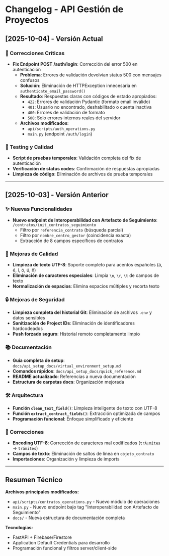 # Changelog - API Gestión de Proyectos

## [2025-10-04] - Versión Actual

### 🔧 Correcciones Críticas

- **Fix Endpoint POST /auth/login**: Corrección del error 500 en autenticación
  - **Problema**: Errores de validación devolvían status 500 con mensajes confusos
  - **Solución**: Eliminación de HTTPException innecesaria en `authenticate_email_password()`
  - **Resultado**: Respuestas claras con códigos de estado apropiados:
    - `422`: Errores de validación Pydantic (formato email inválido)
    - `401`: Usuario no encontrado, deshabilitado o cuenta inactiva
    - `400`: Errores de validación de formato
    - `500`: Solo errores internos reales del servidor
  - **Archivos modificados**:
    - `api/scripts/auth_operations.py`
    - `main.py` (endpoint `/auth/login`)

### 🧪 Testing y Calidad

- **Script de pruebas temporales**: Validación completa del fix de autenticación
- **Verificación de status codes**: Confirmación de respuestas apropiadas
- **Limpieza de código**: Eliminación de archivos de prueba temporales

---

## [2025-10-03] - Versión Anterior

### ✨ Nuevas Funcionalidades

- **Nuevo endpoint de Interoperabilidad con Artefacto de Seguimiento**: `/contratos/init_contratos_seguimiento`
  - Filtro por `referencia_contrato` (búsqueda parcial)
  - Filtro por `nombre_centro_gestor` (coincidencia exacta)
  - Extracción de 8 campos específicos de contratos

### 🧹 Mejoras de Calidad

- **Limpieza de texto UTF-8**: Soporte completo para acentos españoles (á, é, í, ó, ú, ñ)
- **Eliminación de caracteres especiales**: Limpia `\n`, `\r`, `\t` de campos de texto
- **Normalización de espacios**: Elimina espacios múltiples y recorta texto

### 🔒 Mejoras de Seguridad

- **Limpieza completa del historial Git**: Eliminación de archivos `.env` y datos sensibles
- **Sanitización de Project IDs**: Eliminación de identificadores hardcodeados
- **Push forzado seguro**: Historial remoto completamente limpio

### 📚 Documentación

- **Guía completa de setup**: `docs/api_setup_docs/virtual_environment_setup.md`
- **Comandos rápidos**: `docs/api_setup_docs/quick_reference.md`
- **README actualizado**: Referencias a nueva documentación
- **Estructura de carpetas docs**: Organización mejorada

### 🛠️ Arquitectura

- **Función `clean_text_field()`**: Limpieza inteligente de texto con UTF-8
- **Función `extract_contract_fields()`**: Extracción optimizada de campos
- **Programación funcional**: Enfoque simplificado y eficiente

### 🐛 Correcciones

- **Encoding UTF-8**: Corrección de caracteres mal codificados (`trÃ¡mites` → `trámites`)
- **Campos de texto**: Eliminación de saltos de línea en `objeto_contrato`
- **Importaciones**: Organización y limpieza de imports

---

## Resumen Técnico

**Archivos principales modificados:**

- `api/scripts/contratos_operations.py` - Nuevo módulo de operaciones
- `main.py` - Nuevo endpoint bajo tag "Interoperabilidad con Artefacto de Seguimiento"
- `docs/` - Nueva estructura de documentación completa

**Tecnologías:**

- FastAPI + Firebase/Firestore
- Application Default Credentials para desarrollo
- Programación funcional y filtros server/client-side
